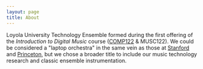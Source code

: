```yaml
---
layout: page
title: About
---
```


Loyola University Technology Ensemble formed during the first offering of the
*Introduction to Digital Music* course ([COMP122][] & MUSC122). We could
be considered a "laptop orchestra" in the same vein as those at [Stanford][slork] and [Princeton][plork], but we chose a broader title to include
our music technology research and classic ensemble instrumentation. 

[COMP122]: http://courses.cs.luc.edu/html/comp122.html
[slork]: http://slork.stanford.edu/
[plork]: http://plork.princeton.edu/
